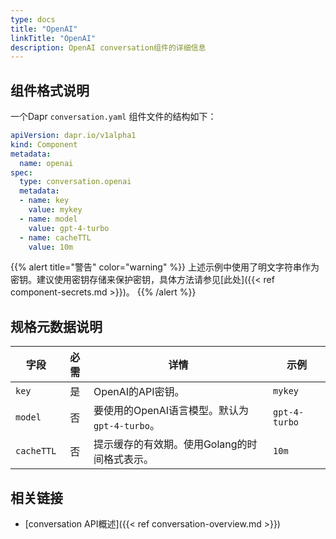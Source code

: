 ```yaml
---
type: docs
title: "OpenAI"
linkTitle: "OpenAI"
description: OpenAI conversation组件的详细信息
---
```


## 组件格式说明

一个Dapr `conversation.yaml` 组件文件的结构如下：

```yaml
apiVersion: dapr.io/v1alpha1
kind: Component
metadata:
  name: openai
spec:
  type: conversation.openai
  metadata:
  - name: key
    value: mykey
  - name: model
    value: gpt-4-turbo
  - name: cacheTTL
    value: 10m
```

{{% alert title="警告" color="warning" %}}
上述示例中使用了明文字符串作为密钥。建议使用密钥存储来保护密钥，具体方法请参见[此处]({{< ref component-secrets.md >}})。
{{% /alert %}}

## 规格元数据说明

| 字段              | 必需 | 详情 | 示例 |
|--------------------|:----:|------|------|
| `key`   | 是 | OpenAI的API密钥。 | `mykey` |
| `model` | 否 | 要使用的OpenAI语言模型。默认为`gpt-4-turbo`。  | `gpt-4-turbo` |
| `cacheTTL` | 否 | 提示缓存的有效期。使用Golang的时间格式表示。  | `10m` |

## 相关链接

- [conversation API概述]({{< ref conversation-overview.md >}})
